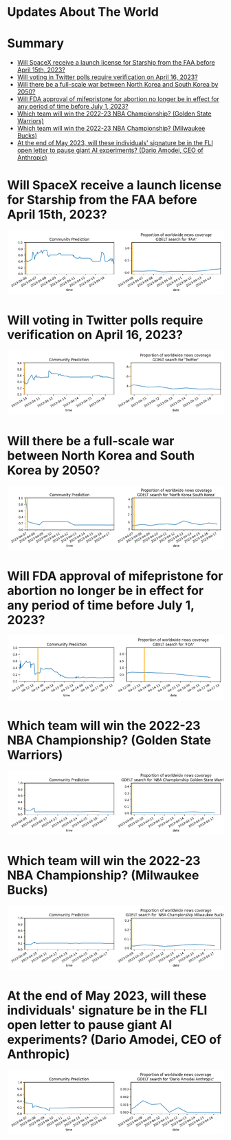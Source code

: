
Updates About The World
=======================

Summary
=======

* [Will SpaceX receive a launch license for Starship from the FAA before April 15th, 2023?](#will-spacex-receive-a-launch-license-for-starship-from-the-faa-before-april-15th-2023)
* [Will voting in Twitter polls require verification on April 16, 2023?](#will-voting-in-twitter-polls-require-verification-on-april-16-2023)
* [Will there be a full-scale war between North Korea and South Korea by 2050?](#will-there-be-a-full-scale-war-between-north-korea-and-south-korea-by-2050)
* [Will FDA approval of mifepristone for abortion no longer be in effect for any period of time before July 1, 2023?](#will-fda-approval-of-mifepristone-for-abortion-no-longer-be-in-effect-for-any-period-of-time-before-july-1-2023)
* [Which team will win the 2022-23 NBA Championship? (Golden State Warriors)](#which-team-will-win-the-2022-23-nba-championship-golden-state-warriors)
* [Which team will win the 2022-23 NBA Championship? (Milwaukee Bucks)](#which-team-will-win-the-2022-23-nba-championship-milwaukee-bucks)
* [At the end of May 2023, will these individuals' signature be in the FLI open letter to pause giant AI experiments? (Dario Amodei, CEO of Anthropic)](#at-the-end-of-may-2023-will-these-individuals-signature-be-in-the-fli-open-letter-to-pause-giant-ai-experiments-dario-amodei-ceo-of-anthropic)

# Will SpaceX receive a launch license for Starship from the FAA before April 15th, 2023?


![Starship Launch License before Apr 15, 2023?](assets/02.png)
# Will voting in Twitter polls require verification on April 16, 2023?


![Twitter Poll Verification on 4/16/23?](assets/03.png)
# Will there be a full-scale war between North Korea and South Korea by 2050?


![Second Korean War by 2050](assets/04.png)
# Will FDA approval of mifepristone for abortion no longer be in effect for any period of time before July 1, 2023?


![Mifepristone FDA Approval Suspended?](assets/06.png)
# Which team will win the 2022-23 NBA Championship? (Golden State Warriors)


![Golden State Warriors](assets/08.png)
# Which team will win the 2022-23 NBA Championship? (Milwaukee Bucks)


![Milwaukee Bucks](assets/09.png)
# At the end of May 2023, will these individuals' signature be in the FLI open letter to pause giant AI experiments? (Dario Amodei, CEO of Anthropic)


![Dario Amodei, CEO of Anthropic](assets/10.png)
